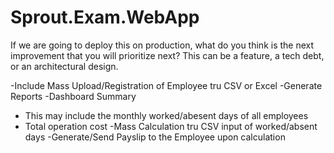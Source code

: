 # Sprout.Exam.WebApp
If we are going to deploy this on production, what do you think is the next
improvement that you will prioritize next? This can be a feature, a tech debt, or
an architectural design.

-Include Mass Upload/Registration of Employee tru CSV or Excel
-Generate Reports
-Dashboard Summary
  - This may include the monthly worked/abesent days of all employees 
  - Total operation cost
-Mass Calculation tru CSV input of worked/absent days
-Generate/Send Payslip to the Employee upon calculation

